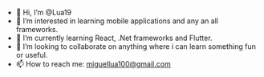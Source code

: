 - 👋 Hi, I’m @Lua19
- 👀 I’m interested in learning mobile applications and any an all frameworks.
- 🌱 I’m currently learning React, .Net frameworks and Flutter.
- 💞️ I’m looking to collaborate on anything where i can learn something fun or useful.
- 📫 How to reach me: miguellua100@gmail.com

<!---
Lua19/Lua19 is a ✨ special ✨ repository because its `README.md` (this file) appears on your GitHub profile.
You can click the Preview link to take a look at your changes.
--->
